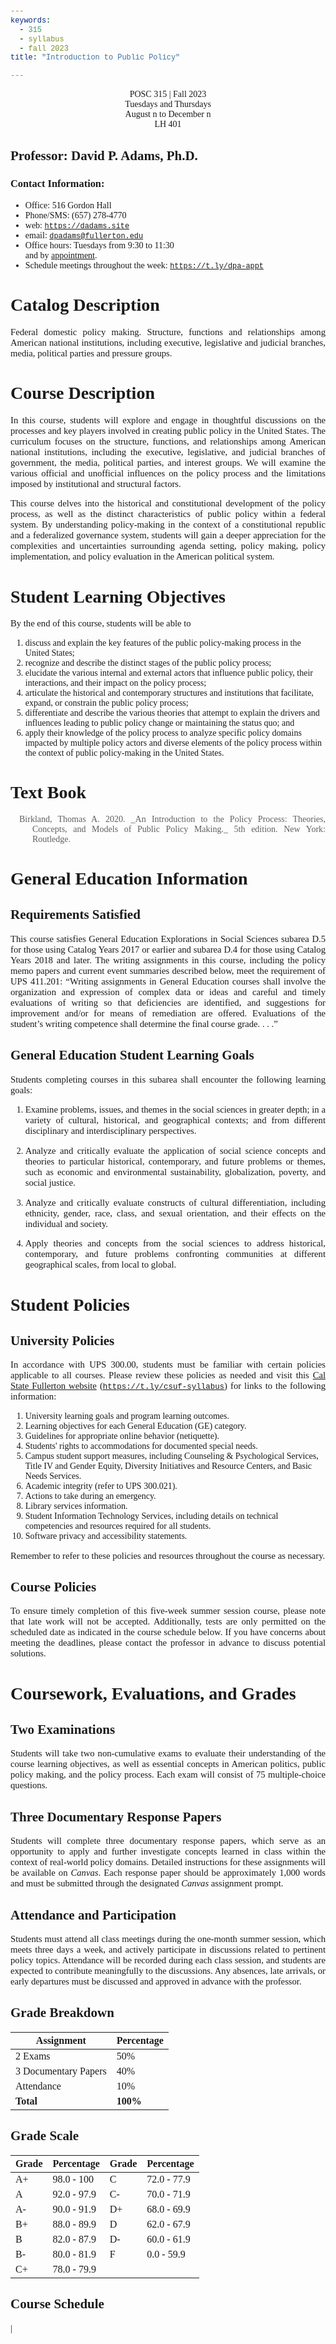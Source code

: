 ```yaml
---
keywords:
  - 315
  - syllabus
  - fall 2023
title: "Introduction to Public Policy"

---
```


<center>POSC 315 | Fall 2023</center>
<center>Tuesdays and Thursdays</center>
<center>August n to December n</center>
<center>LH 401</center>

## Professor: David P. Adams, Ph.D.
### Contact Information:

- Office: 516 Gordon Hall
- Phone/SMS: (657) 278-4770
- web: [`https://dadams.site`](https://dadams.site) 
- email: [`dpadams@fullerton.edu`](dpadams@fullerton.edu)
- Office hours: Tuesdays from 9:30 to 11:30 <br> and by [appointment](https://t.ly/dpa-appt).
- Schedule meetings throughout the week: [`https://t.ly/dpa-appt`](https://t.ly/dpa-appt)

# Catalog Description

Federal domestic policy making. Structure, functions and relationships among American national institutions, including executive, legislative and judicial branches, media, political parties and pressure groups.

# Course Description

In this course, students will explore and engage in thoughtful discussions on the processes and key players involved in creating public policy in the United States. The curriculum focuses on the structure, functions, and relationships among American national institutions, including the executive, legislative, and judicial branches of government, the media, political parties, and interest groups. We will examine the various official and unofficial influences on the policy process and the limitations imposed by institutional and structural factors.

This course delves into the historical and constitutional development of the policy process, as well as the distinct characteristics of public policy within a federal system. By understanding policy-making in the context of a constitutional republic and a federalized governance system, students will gain a deeper appreciation for the complexities and uncertainties surrounding agenda setting, policy making, policy implementation, and policy evaluation in the American political system.

# Student Learning Objectives

By the end of this course, students will be able to 

1. discuss and explain the key features of the public policy-making process in the United States;
2. recognize and describe the distinct stages of the public policy process;
3. elucidate the various internal and external actors that influence public policy, their interactions, and their impact on the policy process;
4. articulate the historical and contemporary structures and institutions that facilitate, expand, or constrain the public policy process;
5. differentiate and describe the various theories that attempt to explain the drivers and influences leading to public policy change or maintaining the status quo; and
6. apply their knowledge of the policy process to analyze specific policy domains impacted by multiple policy actors and diverse elements of the policy process within the context of public policy-making in the United States.

# Text Book

<blockquote style="text-align: justify; margin-left: 1.5em; text-indent: -1.5em; border: none;">Birkland, Thomas A. 2020. _An Introduction to the Policy Process: Theories, Concepts, and Models of Public Policy Making._ 5th edition. New York: Routledge.</blockquote>

# General Education Information

## Requirements Satisfied

This course satisfies General Education Explorations in Social Sciences subarea D.5 for
those using Catalog Years 2017 or earlier and subarea D.4 for those using Catalog Years
2018 and later. The writing assignments in this course, including the policy memo papers
and current event summaries described below, meet the requirement of UPS 411.201:
“Writing assignments in General Education courses shall involve the organization and
expression of complex data or ideas and careful and timely evaluations of writing so
that deficiencies are identified, and suggestions for improvement and/or for means of
remediation are offered. Evaluations of the student’s writing competence shall determine
the final course grade. . . .”

## General Education Student Learning Goals

Students completing courses in this subarea shall encounter the following learning goals:

1. Examine problems, issues, and themes in the social sciences in greater depth; in a variety of cultural, historical, and geographical contexts; and from different disciplinary and interdisciplinary perspectives.

2. Analyze and critically evaluate the application of social science concepts and theories to particular historical, contemporary, and future problems or themes, such as economic and environmental sustainability, globalization, poverty, and social justice.

3. Analyze and critically evaluate constructs of cultural differentiation, including ethnicity, gender, race, class, and sexual orientation, and their effects on the individual and society.

4. Apply theories and concepts from the social sciences to address historical, contemporary, and future problems confronting communities at different geographical scales, from local to global.

# Student Policies

## University Policies

In accordance with UPS 300.00, students must be familiar with certain policies applicable to all courses. Please review these policies as needed and visit this [Cal State Fullerton website](http://fdc.fullerton.edu/teaching/syllabus.php) ([`https://t.ly/csuf-syllabus`](https://t.ly/csuf-syllabus)) for links to the following information:

1.  University learning goals and program learning outcomes.
2.  Learning objectives for each General Education (GE) category.
3.  Guidelines for appropriate online behavior (netiquette).
4.  Students' rights to accommodations for documented special needs.
5.  Campus student support measures, including Counseling & Psychological Services, Title IV and Gender Equity, Diversity Initiatives and Resource Centers, and Basic Needs Services.
6.  Academic integrity (refer to UPS 300.021).
7.  Actions to take during an emergency.
8.  Library services information.
9.  Student Information Technology Services, including details on technical competencies and resources required for all students.
10. Software privacy and accessibility statements.

Remember to refer to these policies and resources throughout the course as necessary.

## Course Policies

To ensure timely completion of this five-week summer session course, please note that late work will not be accepted. Additionally, tests are only permitted on the scheduled date as indicated in the course schedule below. If you have concerns about meeting the deadlines, please contact the professor in advance to discuss potential solutions.

# Coursework, Evaluations, and Grades

## Two Examinations

Students will take two non-cumulative exams to evaluate their understanding of the course learning objectives, as well as essential concepts in American politics, public policy making, and the policy process. Each exam will consist of 75 multiple-choice questions.


## Three Documentary Response Papers

Students will complete three documentary response papers, which serve as an opportunity to apply and further investigate concepts learned in class within the context of real-world policy domains. Detailed instructions for these assignments will be available on _Canvas_. Each response paper should be approximately 1,000 words and must be submitted through the designated _Canvas_ assignment prompt.

## Attendance and Participation

Students must attend all class meetings during the one-month summer session, which meets three days a week, and actively participate in discussions related to pertinent policy topics. Attendance will be recorded during each class session, and students are expected to contribute meaningfully to the discussions. Any absences, late arrivals, or early departures must be discussed and approved in advance with the professor.

## Grade Breakdown

| Assignment                   | Percentage |
|------------------------------|------------|
| 2 Exams          	     | 50%        |
| 3 Documentary Papers	 | 40%        |
| Attendance             | 10%        |
| **Total**              | **100%**   |


## Grade Scale

| Grade | Percentage | Grade | Percentage |
| --- | --- | --- | --- |
| A+  | 98.0 - 100  | C    | 72.0 - 77.9 |
| A   | 92.0 - 97.9 | C-   | 70.0 - 71.9 |
| A-  | 90.0 - 91.9 | D+   | 68.0 - 69.9 |
| B+  | 88.0 - 89.9 | D    | 62.0 - 67.9 |
| B   | 82.0 - 87.9 | D-   | 60.0 - 61.9 |
| B-  | 80.0 - 81.9 | F    |  0.0 - 59.9 |
| C+  | 78.0 - 79.9 |      |      |

## Course Schedule


| 


<style>
p {
  text-align: justify;
  text-justify: inter-word;
     font-size: 11pt;
}

.editor {
    font-feature-settings: "liga" on;
 
}


body { font-family: "Ubuntu Light"; } 
code { font-family: "Courier New";}
</style>
